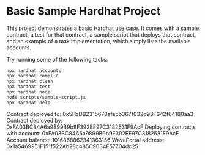 # Basic Sample Hardhat Project

This project demonstrates a basic Hardhat use case. It comes with a sample contract, a test for that contract, a sample script that deploys that contract, and an example of a task implementation, which simply lists the available accounts.

Try running some of the following tasks:

```shell
npx hardhat accounts
npx hardhat compile
npx hardhat clean
npx hardhat test
npx hardhat node
node scripts/sample-script.js
npx hardhat help
```


Contract deployed to: 0x5FbDB2315678afecb367f032d93F642f64180aa3
Contract deployed by: 0xFA03BC84A6a9899B9b9F392EF97C3182531F9AcF
Deploying contracts with account:  0xFA03BC84A6a9899B9b9F392EF97C3182531F9AcF
Account balance:  1016868862341363156
WavePortal address:  0x1a5469951F151f522Ab28c485C9634F57704dc25